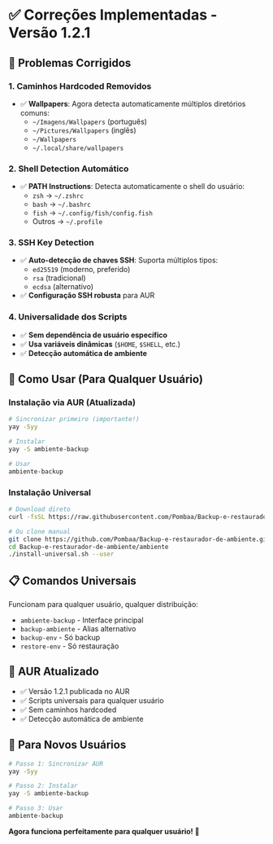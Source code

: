 # ✅ Correções Implementadas - Versão 1.2.1

## 🔧 **Problemas Corrigidos**

### **1. Caminhos Hardcoded Removidos**
- ✅ **Wallpapers**: Agora detecta automaticamente múltiplos diretórios comuns:
  - `~/Imagens/Wallpapers` (português)
  - `~/Pictures/Wallpapers` (inglês)
  - `~/Wallpapers`
  - `~/.local/share/wallpapers`

### **2. Shell Detection Automático**
- ✅ **PATH Instructions**: Detecta automaticamente o shell do usuário:
  - `zsh` → `~/.zshrc`
  - `bash` → `~/.bashrc`  
  - `fish` → `~/.config/fish/config.fish`
  - Outros → `~/.profile`

### **3. SSH Key Detection**
- ✅ **Auto-detecção de chaves SSH**: Suporta múltiplos tipos:
  - `ed25519` (moderno, preferido)
  - `rsa` (tradicional)
  - `ecdsa` (alternativo)
- ✅ **Configuração SSH robusta** para AUR

### **4. Universalidade dos Scripts**
- ✅ **Sem dependência de usuário específico**
- ✅ **Usa variáveis dinâmicas** (`$HOME`, `$SHELL`, etc.)
- ✅ **Detecção automática de ambiente**

## 🚀 **Como Usar (Para Qualquer Usuário)**

### **Instalação via AUR (Atualizada)**
```bash
# Sincronizar primeiro (importante!)
yay -Syy

# Instalar
yay -S ambiente-backup

# Usar
ambiente-backup
```

### **Instalação Universal**
```bash
# Download direto
curl -fsSL https://raw.githubusercontent.com/Pombaa/Backup-e-restaurador-de-ambiente/main/ambiente/install-universal.sh | bash

# Ou clone manual
git clone https://github.com/Pombaa/Backup-e-restaurador-de-ambiente.git
cd Backup-e-restaurador-de-ambiente/ambiente
./install-universal.sh --user
```

## 📋 **Comandos Universais**
Funcionam para qualquer usuário, qualquer distribuição:
- `ambiente-backup` - Interface principal
- `backup-ambiente` - Alias alternativo
- `backup-env` - Só backup
- `restore-env` - Só restauração

## 🔄 **AUR Atualizado**
- ✅ Versão 1.2.1 publicada no AUR
- ✅ Scripts universais para qualquer usuário
- ✅ Sem caminhos hardcoded
- ✅ Detecção automática de ambiente

## 🎯 **Para Novos Usuários**
```bash
# Passo 1: Sincronizar AUR
yay -Syy

# Passo 2: Instalar
yay -S ambiente-backup

# Passo 3: Usar
ambiente-backup
```

**Agora funciona perfeitamente para qualquer usuário! 🎉**